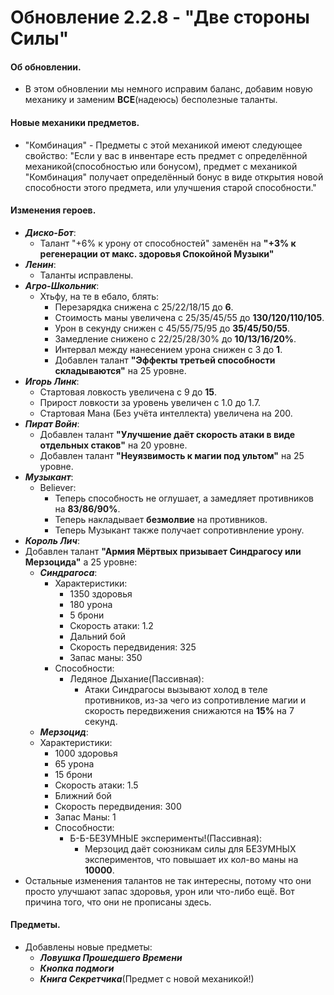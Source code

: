 # Обновление 2.2.8 - "Две стороны Силы"
 #### Об обновлении.
  * В этом обновлении мы немного исправим баланс, добавим новую механику и заменим **ВСЕ**(надеюсь) бесполезные таланты.
 #### Новые механики предметов.
  * "Комбинация" - Предметы с этой механикой имеют следующее свойство: "Если у вас в инвентаре есть предмет с определённой механикой(способностью или бонусом), предмет с механикой "Комбинация" получает определённый бонус в виде открытия новой способности этого предмета, или улучшения старой способности."
 #### Изменения героев.
  * ***Диско-Бот***:
    * Талант "+6% к урону от способностей" заменён на **"+3% к регенерации от макс. здоровья Спокойной Музыки"**
  * ***Ленин***:
    * Таланты исправлены. 
  * ***Агро-Школьник***:
    * Хтьфу, на те в ебало, блять:
	  * Перезарядка снижена с 25/22/18/15 до **6**.
	  * Стоимость маны увеличена с 25/35/45/55 до **130/120/110/105**.
	  * Урон в секунду снижен с 45/55/75/95 до **35/45/50/55**.
	  * Замедление снижено с 22/25/28/30% до **10/13/16/20%**.
	  * Интервал между нанесением урона снижен с 3 до **1**.
	  * Добавлен талант **"Эффекты третьей способности складываются"** на 25 уровне.
  * ***Игорь Линк***:
    * Стартовая ловкость увеличена с 9 до **15**.
	* Прирост ловкости за уровень увеличен с 1.0 до 1.7.
	* Стартовая Мана (Без учёта интеллекта) увеличена на 200.
  * ***Пират Войн***:
    * Добавлен талант **"Улучшение даёт скорость атаки в виде отдельных стаков"** на 20 уровне.
	* Добавлен талант **"Неуязвимость к магии под ультом"** на 25 уровне.
  * ***Музыкант***:
    * Believer:
	  * Теперь способность не оглушает, а замедляет противников на **83/86/90%**.
	  * Теперь накладывает **безмолвие** на противников.
	  * Теперь Музыкант также получает сопротивнление урону.
  * ***Король Лич***:
   * Добавлен талант **"Армия Мёртвых призывает Синдрагосу или Мерзоцида"** а 25 уровне:
	  * ***Синдрагоса***:
	    * Характеристики:
		  * 1350 здоровья
		  * 180 урона
		  * 5 брони
		  * Скорость атаки: 1.2
		  * Дальний бой
		  * Скорость передвидения: 325
		  * Запас маны: 350
	    * Способности:
		  * Ледяное Дыхание(Пассивная):
		    * Атаки Синдрагосы вызывают холод в теле противников, из-за чего из сопротивление магии и скорость передвижения снижаются на **15%** на 7 секунд. 
	  * ***Мерзоцид***:
	   * Характеристики:
			* 1000 здоровья
			* 65 урона
			* 15 брони
			* Скорость атаки: 1.5
			* Ближний бой
			* Скорость передвидения: 300
			* Запас Маны: 1
		  * Способности:
			* Б-Б-БЕЗУМНЫЕ эксперименты!(Пассивная):
			  * Мерзоцид даёт союзникам силы для БЕЗУМНЫХ экспериментов, что повышает их кол-во маны на **10000**.
   * Остальные изменения талантов не так интересны, потому что они просто улучшают запас здоровья, урон или что-либо ещё. Вот причина того, что они не прописаны здесь.
 #### Предметы.
   * Добавлены новые предметы:
       * ***Ловушка Прошедшего Времени***
	  * ***Кнопка подмоги***
	  * ***Книга Секретчика***(Предмет с новой механикой!)
